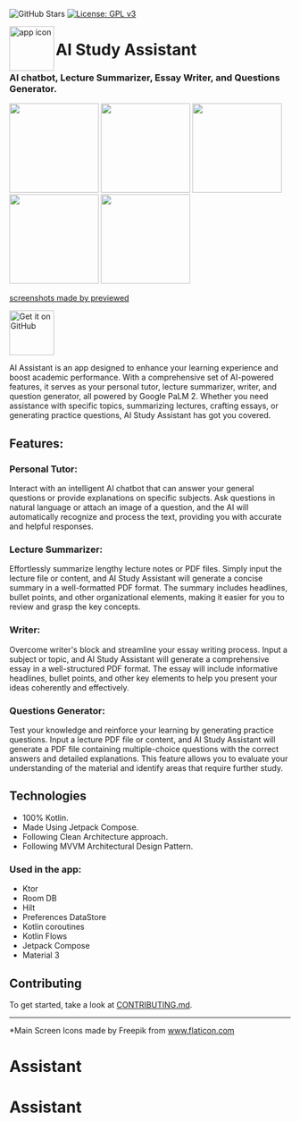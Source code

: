 ![GitHub Stars](https://img.shields.io/github/stars/oang/assistant?style=social)
[![License: GPL v3](https://img.shields.io/badge/License-GPLv3-blue.svg)](https://www.gnu.org/licenses/gpl-3.0)

<img align="left" width="80" height="80" src="https://github.com/oang/Assistant/assets/58703865/3ff87dab-e0f8-4929-85ae-98cea95d1b27.png" alt="app icon">

# AI Study Assistant

### AI chatbot, Lecture Summarizer, Essay Writer, and Questions Generator.
<div align="left">
<img src="https://github.com/oang/AIStudyAssistant/assets/58703865/4b637ddb-5289-4cd4-8fb4-7f314602133c.jpg" width="160" />
<img src="https://github.com/oang/AIStudyAssistant/assets/58703865/1b83d855-1857-4b34-b480-0418c13e9ebc.jpg" width="160" />
<img src="https://github.com/oang/AIStudyAssistant/assets/58703865/d43a7479-bb8e-4908-b2d5-a1749e1b8c1a.jpg" width="160" />
<img src="https://github.com/oang/AIStudyAssistant/assets/58703865/7c7d733a-1073-4272-b3e7-7580a14028e8.jpg" width="160" />
<img src="https://github.com/oang/AIStudyAssistant/assets/58703865/bf435405-bf05-488a-ba90-8f35a9c337c6.jpg" width="160" />
</div>

[screenshots made by previewed](https://previewed.app)

[<img src="https://camo.githubusercontent.com/70bffd8873ab81e1bb0bccc44e488c3a989e3bd5/68747470733a2f2f692e6962622e636f2f71306d6463345a2f6765742d69742d6f6e2d6769746875622e706e67"
alt="Get it on GitHub"
height="80">](https://github.com/oang/Assistant/releases/latest)

AI Assistant is an app designed to enhance your learning experience and boost academic performance. With a comprehensive set of AI-powered features, it serves as your personal tutor, lecture summarizer, writer, and question generator, all powered by Google PaLM 2. Whether you need assistance with specific topics, summarizing lectures, crafting essays, or generating practice questions, AI Study Assistant has got you covered.

## Features:

### Personal Tutor:
Interact with an intelligent AI chatbot that can answer your general questions or provide explanations on specific subjects. Ask questions in natural language or attach an image of a question, and the AI will automatically recognize and process the text, providing you with accurate and helpful responses.

### Lecture Summarizer:
Effortlessly summarize lengthy lecture notes or PDF files. Simply input the lecture file or content, and AI Study Assistant will generate a concise summary in a well-formatted PDF format. The summary includes headlines, bullet points, and other organizational elements, making it easier for you to review and grasp the key concepts.

### Writer:
Overcome writer's block and streamline your essay writing process. Input a subject or topic, and AI Study Assistant will generate a comprehensive essay in a well-structured PDF format. The essay will include informative headlines, bullet points, and other key elements to help you present your ideas coherently and effectively.

### Questions Generator:
Test your knowledge and reinforce your learning by generating practice questions. Input a lecture PDF file or content, and AI Study Assistant will generate a PDF file containing multiple-choice questions with the correct answers and detailed explanations. This feature allows you to evaluate your understanding of the material and identify areas that require further study.

## Technologies
- 100% Kotlin.
- Made Using Jetpack Compose.
- Following Clean Architecture approach.
- Following MVVM Architectural Design Pattern.

### Used in the app:
- Ktor
- Room DB
- Hilt
- Preferences DataStore
- Kotlin coroutines
- Kotlin Flows
- Jetpack Compose
- Material 3

## Contributing
To get started, take a look at [CONTRIBUTING.md](CONTRIBUTING.md).

------
*Main Screen Icons made by Freepik from www.flaticon.com
# Assistant
# Assistant
